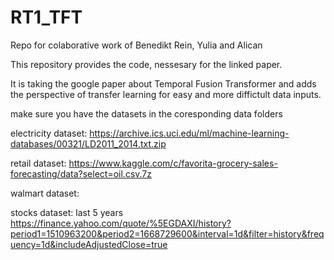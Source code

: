 # RT1_TFT

Repo for colaborative work of Benedikt Rein, Yulia and Alican


This repository provides the code, nessesary for the linked paper.

It is taking the google paper about Temporal Fusion Transformer and adds the perspective of transfer learning for easy and more diffictult data inputs.



make sure you have the datasets in the coresponding data folders

electricity dataset:
https://archive.ics.uci.edu/ml/machine-learning-databases/00321/LD2011_2014.txt.zip

retail dataset: https://www.kaggle.com/c/favorita-grocery-sales-forecasting/data?select=oil.csv.7z

walmart dataset:

stocks dataset: last 5 years
https://finance.yahoo.com/quote/%5EGDAXI/history?period1=1510963200&period2=1668729600&interval=1d&filter=history&frequency=1d&includeAdjustedClose=true
